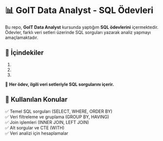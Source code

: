 # 📊 GoIT Data Analyst - SQL Ödevleri  

Bu repo, **GoIT Data Analyst** kursunda yaptığım **SQL ödevlerini** içermektedir.  
Ödevler, farklı veri setleri üzerinde SQL sorguları yazarak analiz yapmayı amaçlamaktadır.  

## 📌 İçindekiler  

1. 
2. 
3.  

🚀 **Her ödev, ilgili veri setleriyle SQL sorgularını içerir.**  

## 📌 Kullanılan Konular  
✅ Temel SQL sorguları (SELECT, WHERE, ORDER BY)  
✅ Veri filtreleme ve gruplama (GROUP BY, HAVING)  
✅ Join işlemleri (INNER JOIN, LEFT JOIN)  
✅ Alt sorgular ve CTE (WITH)  
✅ Veri analizi için hesaplamalar  
